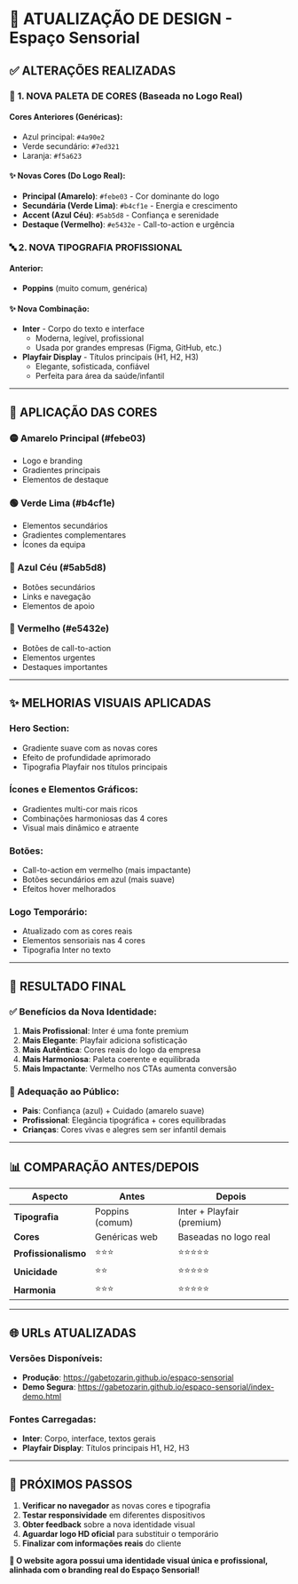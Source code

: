 # 🎨 ATUALIZAÇÃO DE DESIGN - Espaço Sensorial

## ✅ **ALTERAÇÕES REALIZADAS**

### 🎯 **1. NOVA PALETA DE CORES (Baseada no Logo Real)**

#### **Cores Anteriores (Genéricas):**
- Azul principal: `#4a90e2`
- Verde secundário: `#7ed321`
- Laranja: `#f5a623`

#### **✨ Novas Cores (Do Logo Real):**
- **Principal (Amarelo)**: `#febe03` - Cor dominante do logo
- **Secundária (Verde Lima)**: `#b4cf1e` - Energia e crescimento
- **Accent (Azul Céu)**: `#5ab5d8` - Confiança e serenidade
- **Destaque (Vermelho)**: `#e5432e` - Call-to-action e urgência

### 🔤 **2. NOVA TIPOGRAFIA PROFISSIONAL**

#### **Anterior:**
- **Poppins** (muito comum, genérica)

#### **✨ Nova Combinação:**
- **Inter** - Corpo do texto e interface
  - Moderna, legível, profissional
  - Usada por grandes empresas (Figma, GitHub, etc.)
- **Playfair Display** - Títulos principais (H1, H2, H3)  
  - Elegante, sofisticada, confiável
  - Perfeita para área da saúde/infantil

---

## 🎨 **APLICAÇÃO DAS CORES**

### **🟡 Amarelo Principal (#febe03)**
- Logo e branding
- Gradientes principais
- Elementos de destaque

### **🟢 Verde Lima (#b4cf1e)**  
- Elementos secundários
- Gradientes complementares
- Ícones da equipa

### **🔵 Azul Céu (#5ab5d8)**
- Botões secundários
- Links e navegação
- Elementos de apoio

### **🔴 Vermelho (#e5432e)**
- Botões de call-to-action
- Elementos urgentes
- Destaques importantes

---

## ✨ **MELHORIAS VISUAIS APLICADAS**

### **Hero Section:**
- Gradiente suave com as novas cores
- Efeito de profundidade aprimorado
- Tipografia Playfair nos títulos principais

### **Ícones e Elementos Gráficos:**
- Gradientes multi-cor mais ricos
- Combinações harmoniosas das 4 cores
- Visual mais dinâmico e atraente

### **Botões:**
- Call-to-action em vermelho (mais impactante)
- Botões secundários em azul (mais suave)
- Efeitos hover melhorados

### **Logo Temporário:**
- Atualizado com as cores reais
- Elementos sensoriais nas 4 cores
- Tipografia Inter no texto

---

## 🚀 **RESULTADO FINAL**

### **✅ Benefícios da Nova Identidade:**
1. **Mais Profissional**: Inter é uma fonte premium
2. **Mais Elegante**: Playfair adiciona sofisticação
3. **Mais Autêntica**: Cores reais do logo da empresa
4. **Mais Harmoniosa**: Paleta coerente e equilibrada
5. **Mais Impactante**: Vermelho nos CTAs aumenta conversão

### **🎯 Adequação ao Público:**
- **Pais**: Confiança (azul) + Cuidado (amarelo suave)
- **Profissional**: Elegância tipográfica + cores equilibradas  
- **Crianças**: Cores vivas e alegres sem ser infantil demais

---

## 📊 **COMPARAÇÃO ANTES/DEPOIS**

| Aspecto | Antes | Depois |
|---------|-------|---------|
| **Tipografia** | Poppins (comum) | Inter + Playfair (premium) |
| **Cores** | Genéricas web | Baseadas no logo real |
| **Profissionalismo** | ⭐⭐⭐ | ⭐⭐⭐⭐⭐ |
| **Unicidade** | ⭐⭐ | ⭐⭐⭐⭐⭐ |
| **Harmonia** | ⭐⭐⭐ | ⭐⭐⭐⭐⭐ |

---

## 🌐 **URLs ATUALIZADAS**

### **Versões Disponíveis:**
- **Produção**: https://gabetozarin.github.io/espaco-sensorial
- **Demo Segura**: https://gabetozarin.github.io/espaco-sensorial/index-demo.html

### **Fontes Carregadas:**
- **Inter**: Corpo, interface, textos gerais
- **Playfair Display**: Títulos principais H1, H2, H3

---

## 🎉 **PRÓXIMOS PASSOS**

1. **Verificar no navegador** as novas cores e tipografia
2. **Testar responsividade** em diferentes dispositivos  
3. **Obter feedback** sobre a nova identidade visual
4. **Aguardar logo HD oficial** para substituir o temporário
5. **Finalizar com informações reais** do cliente

**🌟 O website agora possui uma identidade visual única e profissional, alinhada com o branding real do Espaço Sensorial!**